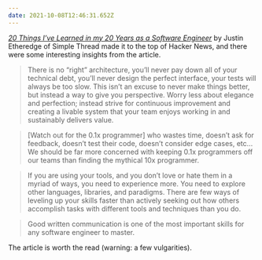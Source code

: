 ```yaml
---
date: 2021-10-08T12:46:31.652Z
---
```


[_20 Things I’ve Learned in my 20 Years as a Software Engineer_](https://www.simplethread.com/20-things-ive-learned-in-my-20-years-as-a-software-engineer/) by Justin Etheredge of Simple Thread made it to the top of Hacker News, and there were some interesting insights from the article.

> There is no “right” architecture, you’ll never pay down all of your technical debt, you’ll never design the perfect interface, your tests will always be too slow. This isn’t an excuse to never make things better, but instead a way to give you perspective. Worry less about elegance and perfection; instead strive for continuous improvement and creating a livable system that your team enjoys working in and sustainably delivers value.

> [Watch out for the 0.1x programmer] who wastes time, doesn’t ask for feedback, doesn’t test their code, doesn’t consider edge cases, etc… We should be far more concerned with keeping 0.1x programmers off our teams than finding the mythical 10x programmer.

> If you are using your tools, and you don’t love or hate them in a myriad of ways, you need to experience more. You need to explore other languages, libraries, and paradigms. There are few ways of leveling up your skills faster than actively seeking out how others accomplish tasks with different tools and techniques than you do.

> Good written communication is one of the most important skills for any software engineer to master.

The article is worth the read (warning: a few vulgarities).

